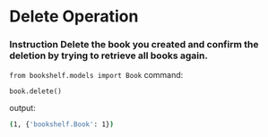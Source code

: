 # Delete Operation

### __Instruction__ Delete the book you created and confirm the deletion by trying to retrieve all books again.

```from bookshelf.models import Book```
command:


```book.delete()```

output:

```sh
(1, {'bookshelf.Book': 1})
```
